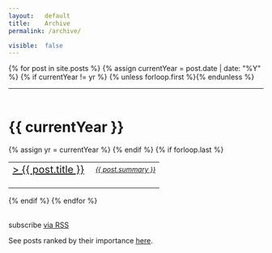 ```yaml
---
layout:   default
title:    Archive
permalink: /archive/

visible:  false
---
```


<style type="text/css">
  
  tr.spaced > td
  {
    padding-bottom: 1.5em;
  }


  h1.spaced 
  {
    padding-top: 20px;
  }

  .archive-link
  {
    font-size: 20px;
  }

</style>

<div class="home">
      {% for post in site.posts %}
<!--  -->
        {% assign currentYear = post.date | date: "%Y" %}
        {% if currentYear != yr %}
           {% unless forloop.first %}</table>{% endunless %}
<!--  -->
           <br><hr>
<!--  -->
           <h1 class="spaced">{{ currentYear }}</h1>
            <table class="post-list">
           {% assign yr = currentYear %}
        {% endif %}
<!--  -->
        <tr class="spaced">
          <td style="width:55%;"><a class="archive-link frontpage" href="{{ post.url | prepend: site.baseurl }}"
            > > {{ post.title }}</a>
          </td>
<!--  -->
          <td> 
            <small>
              <a class="nolink" href="{{ post.url | prepend: site.baseurl }}"><i>{{ post.summary }}</i></a>
            </small> 
          </td>
<!--  -->
        </tr>
<!--  -->
        {% if forloop.last %}</table>{% endif %}
<!--  -->
<!--  -->      
      {% endfor %}
<!--  -->      
<!--  -->
<br><br>

<p class="rss-subscribe">
  subscribe <a href="{{ "/feed.xml" | prepend: site.baseurl }}">via RSS</a>
</p>
<p>
  See posts ranked by their importance <a href="/importance">here</a>.
</p>


</div>
